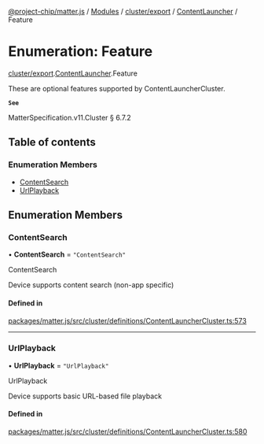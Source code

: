 [@project-chip/matter.js](../README.md) / [Modules](../modules.md) / [cluster/export](../modules/cluster_export.md) / [ContentLauncher](../modules/cluster_export.ContentLauncher.md) / Feature

# Enumeration: Feature

[cluster/export](../modules/cluster_export.md).[ContentLauncher](../modules/cluster_export.ContentLauncher.md).Feature

These are optional features supported by ContentLauncherCluster.

**`See`**

MatterSpecification.v11.Cluster § 6.7.2

## Table of contents

### Enumeration Members

- [ContentSearch](cluster_export.ContentLauncher.Feature.md#contentsearch)
- [UrlPlayback](cluster_export.ContentLauncher.Feature.md#urlplayback)

## Enumeration Members

### ContentSearch

• **ContentSearch** = ``"ContentSearch"``

ContentSearch

Device supports content search (non-app specific)

#### Defined in

[packages/matter.js/src/cluster/definitions/ContentLauncherCluster.ts:573](https://github.com/project-chip/matter.js/blob/5f71eedebdb9fa54338bde320c311bb359b7455d/packages/matter.js/src/cluster/definitions/ContentLauncherCluster.ts#L573)

___

### UrlPlayback

• **UrlPlayback** = ``"UrlPlayback"``

UrlPlayback

Device supports basic URL-based file playback

#### Defined in

[packages/matter.js/src/cluster/definitions/ContentLauncherCluster.ts:580](https://github.com/project-chip/matter.js/blob/5f71eedebdb9fa54338bde320c311bb359b7455d/packages/matter.js/src/cluster/definitions/ContentLauncherCluster.ts#L580)

